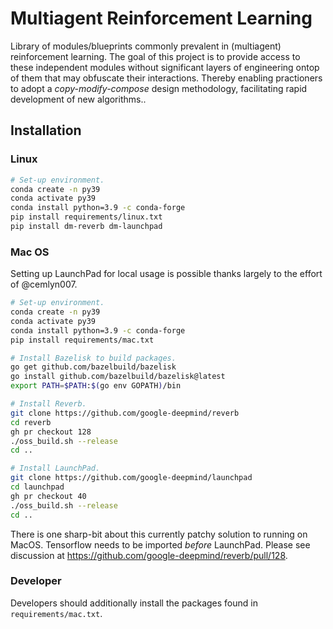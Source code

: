 # Multiagent Reinforcement Learning
Library of modules/blueprints commonly prevalent in (multiagent) reinforcement learning.
The goal of this project is to provide access to these independent modules without significant layers of engineering ontop of them that may obfuscate their interactions.
Thereby enabling practioners to adopt a _copy-modify-compose_ design methodology, facilitating rapid development of new algorithms..


## Installation

### Linux

```bash
# Set-up environment.
conda create -n py39
conda activate py39
conda install python=3.9 -c conda-forge
pip install requirements/linux.txt
pip install dm-reverb dm-launchpad
```

### Mac OS
Setting up LaunchPad for local usage is possible thanks largely to the effort of @cemlyn007.
```bash
# Set-up environment.
conda create -n py39
conda activate py39
conda install python=3.9 -c conda-forge
pip install requirements/mac.txt

# Install Bazelisk to build packages.
go get github.com/bazelbuild/bazelisk
go install github.com/bazelbuild/bazelisk@latest
export PATH=$PATH:$(go env GOPATH)/bin

# Install Reverb.
git clone https://github.com/google-deepmind/reverb
cd reverb
gh pr checkout 128
./oss_build.sh --release
cd ..

# Install LaunchPad.
git clone https://github.com/google-deepmind/launchpad
cd launchpad
gh pr checkout 40
./oss_build.sh --release
cd ..
```

There is one sharp-bit about this currently patchy solution to running on MacOS.
Tensorflow needs to be imported _before_ LaunchPad.
Please see discussion at https://github.com/google-deepmind/reverb/pull/128.


### Developer
Developers should additionally install the packages found in `requirements/mac.txt`.
